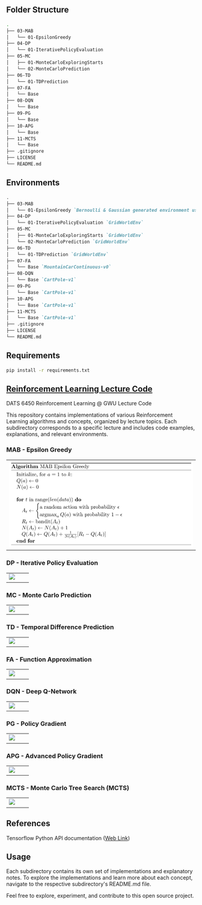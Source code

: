 ## Folder Structure

```bash
.
├── 03-MAB
│   └── 01-EpsilonGreedy
├── 04-DP
│   └── 01-IterativePolicyEvaluation
├── 05-MC
│   ├── 01-MonteCarloExploringStarts
│   └── 02-MonteCarloPrediction
├── 06-TD
│   └── 01-TDPrediction
├── 07-FA
│   └── Base
├── 08-DQN
│   └── Base
├── 09-PG
│   └── Base
├── 10-APG
│   └── Base
├── 11-MCTS
│   └── Base
├── .gitignore
├── LICENSE
└── README.md
```

## Environments 

```markdown
.
├── 03-MAB
│   └── 01-EpsilonGreedy `Bernoulli & Gaussian generated environment using numpy`
├── 04-DP
│   └── 01-IterativePolicyEvaluation `GridWorldEnv`
├── 05-MC
│   ├── 01-MonteCarloExploringStarts `GridWorldEnv`
│   └── 02-MonteCarloPrediction `GridWorldEnv`
├── 06-TD
│   └── 01-TDPrediction `GridWorldEnv`
├── 07-FA
│   └── Base `MountainCarContinuous-v0`
├── 08-DQN
│   └── Base `CartPole-v1`
├── 09-PG
│   └── Base `CartPole-v1`
├── 10-APG
│   └── Base `CartPole-v1`
├── 11-MCTS
│   └── Base `CartPole-v1`
├── .gitignore
├── LICENSE
└── README.md
```

## Requirements

```bash
pip install -r requirements.txt
```

## <u> Reinforcement Learning Lecture Code </u>

DATS 6450 Reinforcement Learning @ GWU Lecture Code 

This repository contains implementations of various Reinforcement Learning algorithms and concepts, organized by lecture topics. Each subdirectory corresponds to a specific lecture and includes code examples, explanations, and relevant environments.

### MAB - Epsilon Greedy

<table>
  <tr>
    <td style="width: 50%;">
      <img src="images/3-1.svg" width="100%">
    </td>
  </tr>
</table>

### DP - Iterative Policy Evaluation

<table>
  <tr>
    <td style="width: 50%;">
      <img src="01-Ticker/plots/GRU_SPY_forecast.png" width="100%">
    </td>
  </tr>
</table>

### MC - Monte Carlo Prediction

<table>
  <tr>
    <td style="width: 50%;">
      <img src="01-Ticker/plots/GRU_SPY_forecast.png" width="100%">
    </td>
  </tr>
</table>

### TD - Temporal Difference Prediction

<table>
  <tr>
    <td style="width: 50%;">
      <img src="01-Ticker/plots/GRU_SPY_forecast.png" width="100%">
    </td>
  </tr>
</table>

### FA - Function Approximation

<table>
  <tr>
    <td style="width: 50%;">
      <img src="01-Ticker/plots/GRU_SPY_forecast.png" width="100%">
    </td>
  </tr>
</table>

### DQN - Deep Q-Network

<table>
  <tr>
    <td style="width: 50%;">
      <img src="01-Ticker/plots/GRU_SPY_forecast.png" width="100%">
    </td>
  </tr>
</table>

### PG - Policy Gradient

<table>
  <tr>
    <td style="width: 50%;">
      <img src="01-Ticker/plots/GRU_SPY_forecast.png" width="100%">
    </td>
  </tr>
</table>

### APG - Advanced Policy Gradient

<table>
  <tr>
    <td style="width: 50%;">
      <img src="01-Ticker/plots/GRU_SPY_forecast.png" width="100%">
    </td>
  </tr>
</table>

### MCTS - Monte Carlo Tree Search (MCTS)

<table>
  <tr>
    <td style="width: 50%;">
      <img src="01-Ticker/plots/GRU_SPY_forecast.png" width="100%">
    </td>
  </tr>
</table>

## References

Tensorflow Python API documentation ([Web Link](https://www.tensorflow.org/api_docs/python/tf/all_symbols))

## Usage

Each subdirectory contains its own set of implementations and explanatory notes. To explore the implementations and learn more about each concept, navigate to the respective subdirectory's README.md file.

Feel free to explore, experiment, and contribute to this open source project.

